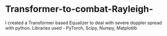 # Transformer-to-combat-Rayleigh-
I created a Transformer based Equalizer to deal with severe doppler spread with python.
Libraries used - PyTorch, Scipy, Numpy, Matplotlib
